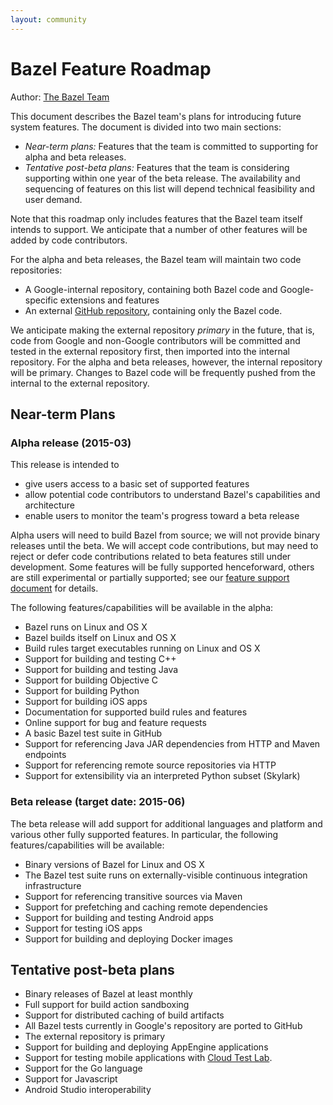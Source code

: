```yaml
---
layout: community
---
```


# Bazel Feature Roadmap

Author: [The Bazel Team](https://groups.google.com/forum/#!forum/bazel-discuss)

This document describes the Bazel team's plans for introducing future
system features. The document is divided into two main sections:

*   *Near-term plans:* Features that the team is committed to supporting
    for alpha and beta releases.
*   *Tentative post-beta plans:* Features that the team is considering
    supporting within one year of the beta release. The availability and
    sequencing of features on this list will depend technical feasibility
    and user demand.

Note that this roadmap only includes features that the Bazel team itself
intends to support. We anticipate that a number of other features will be
added by code contributors.

For the alpha and beta releases, the Bazel team will maintain two code
repositories:

*   A Google-internal repository, containing both Bazel code and
    Google-specific extensions and features
*   An external [GitHub repository](https://github.com/google/bazel),
    containing only the Bazel code.

We anticipate making the external repository *primary* in the future, that is,
code from Google and non-Google contributors will be committed and tested in the
external repository first, then imported into the internal repository. For
the alpha and beta releases, however, the internal repository will be primary.
Changes to Bazel code will be frequently pushed from the internal to
the external repository.

## Near-term Plans

### <a name="alpha"></a>Alpha release (2015-03)

This release is intended to

*   give users access to a basic set of supported features
*   allow potential code contributors to understand Bazel's capabilities and
    architecture
*   enable users to monitor the team's progress toward a beta release

Alpha users will need to build Bazel from source; we will not provide binary
releases until the beta. We will accept code contributions, but may need to
reject or defer code contributions related to beta features still under
development. Some features will be fully supported
henceforward, others are still experimental or partially supported;
see our [feature support document](support.html) for details.

The following features/capabilities will be available in the alpha:

*   Bazel runs on Linux and OS X
*   Bazel builds itself on Linux and OS X
*   Build rules target executables running on Linux and OS X
*   Support for building and testing C++
*   Support for building and testing Java
*   Support for building Objective C
*   Support for building Python
*   Support for building iOS apps
*   Documentation for supported build rules and features
*   Online support for bug and feature requests
*   A basic Bazel test suite in GitHub
*   Support for referencing Java JAR dependencies from HTTP and Maven endpoints
*   Support for referencing remote source repositories via HTTP
*   Support for extensibility via an interpreted Python subset (Skylark)

### <a name="beta"></a>Beta release (target date: 2015-06)

The beta release will add support for additional languages and platform and
various other fully supported features. In particular, the following
features/capabilities will be available:

*   Binary versions of Bazel for Linux and OS X
*   The Bazel test suite runs on externally-visible continuous integration
    infrastructure
*   Support for referencing transitive sources via Maven
*   Support for prefetching and caching remote dependencies
*   Support for building and testing Android apps
*   Support for testing iOS apps
*   Support for building and deploying Docker images

## Tentative post-beta plans

*   Binary releases of Bazel at least monthly
*   Full support for build action sandboxing
*   Support for distributed caching of build artifacts
*   All Bazel tests currently in Google's repository are ported to GitHub
*   The external repository is primary
*   Support for building and deploying AppEngine applications
*   Support for testing mobile applications with
    [Cloud Test Lab](https://developers.google.com/cloud-test-lab/).
*   Support for the Go language
*   Support for Javascript
*   Android Studio interoperability


